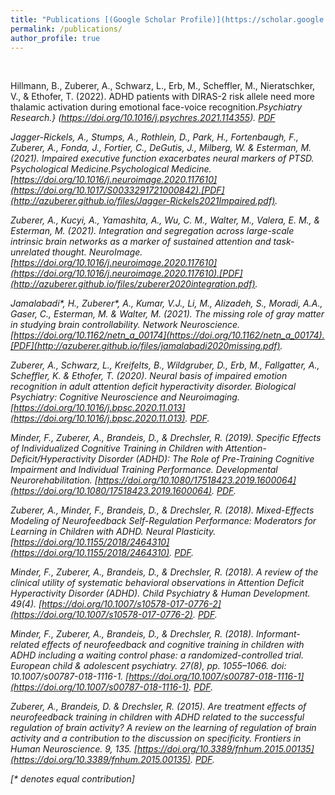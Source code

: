 ```yaml
---
title: "Publications [(Google Scholar Profile)](https://scholar.google.com/citations?user=b1cBJ1EAAAAJ)"
permalink: /publications/
author_profile: true
---
```

<br>

Hillmann, B., Zuberer, A., Schwarz, L., Erb, M., Scheffler, M., Nieratschker, V., \&  Ethofer, T. (2022). ADHD patients with DIRAS-2 risk allele need more thalamic activation during emotional face-voice recognition.<i>Psychiatry Research.<i>}
(https://doi.org/10.1016/j.psychres.2021.114355). [PDF](http://azuberer.github.io/files/Hillmann2022ADHD.pdf)


Jagger-Rickels, A., Stumps, A., Rothlein, D., Park, H., Fortenbaugh, F., Zuberer, A., Fonda, J., Fortier, C., DeGutis, J., Milberg, W. & Esterman, M. (2021). Impaired executive function exacerbates neural markers of PTSD. Psychological Medicine.<i>Psychological Medicine.</i> [https://doi.org/10.1016/j.neuroimage.2020.117610](https://doi.org/10.1017/S0033291721000842).[PDF](http://azuberer.github.io/files/Jagger-Rickels2021Impaired.pdf). 


Zuberer, A., Kucyi, A., Yamashita, A., Wu, C. M., Walter, M., Valera, E. M., & Esterman, M. (2021). Integration and segregation across large-scale intrinsic brain networks as a marker of sustained attention and task-unrelated thought. <i>NeuroImage.</i> [https://doi.org/10.1016/j.neuroimage.2020.117610](https://doi.org/10.1016/j.neuroimage.2020.117610).[PDF](http://azuberer.github.io/files/zuberer2020integration.pdf). 

Jamalabadi\*, H., Zuberer\*, A., Kumar, V.J., Li, M., Alizadeh, S., Moradi, A.A., Gaser, C., Esterman, M. & Walter, M. (2021). The missing role of gray matter in studying brain controllability. <i>Network Neuroscience.</i> [https://doi.org/10.1162/netn_a_00174](https://doi.org/10.1162/netn_a_00174).[PDF](http://azuberer.github.io/files/jamalabadi2020missing.pdf). 

Zuberer, A., Schwarz, L., Kreifelts, B., Wildgruber, D., Erb, M., Fallgatter, A., Scheffler, K. & Ethofer, T. (2020). Neural basis of impaired emotion recognition in adult attention deficit hyperactivity disorder. <i>Biological Psychiatry: Cognitive Neuroscience and Neuroimaging.</i> [https://doi.org/10.1016/j.bpsc.2020.11.013](https://doi.org/10.1016/j.bpsc.2020.11.013). [PDF](http://azuberer.github.io/files/zuberer2020neural.pdf).

Minder, F., Zuberer, A., Brandeis, D., & Drechsler, R. (2019). Specific Effects of Individualized Cognitive Training in Children with Attention-Deficit/Hyperactivity Disorder (ADHD): The Role of Pre-Training Cognitive Impairment and Individual Training Performance. <i>Developmental Neurorehabilitation.</i> [https://doi.org/10.1080/17518423.2019.1600064](https://doi.org/10.1080/17518423.2019.1600064). [PDF](http://azuberer.github.io/files/minder2019specific.pdf).


Zuberer, A., Minder, F., Brandeis, D., & Drechsler, R. (2018). Mixed-Effects Modeling of Neurofeedback Self-Regulation Performance: Moderators for Learning in Children with ADHD. <i>Neural Plasticity</i>. [https://doi.org/10.1155/2018/2464310](https://doi.org/10.1155/2018/2464310). [PDF](http://azuberer.github.io/files/zuberer2018mixed.pdf).

Minder, F., Zuberer, A., Brandeis, D., & Drechsler, R. (2018). A review of the clinical utility of systematic behavioral observations in Attention Deficit Hyperactivity Disorder (ADHD). <i>Child Psychiatry & Human Development</i>. 49(4). [https://doi.org/10.1007/s10578-017-0776-2](https://doi.org/10.1007/s10578-017-0776-2). [PDF](http://azuberer.github.io/files/minder2018review.pdf).

Minder, F., Zuberer, A., Brandeis, D., & Drechsler, R. (2018). Informant-related effects of neurofeedback and cognitive training in children with ADHD including a waiting control phase: a randomized-controlled trial. <i>European child & adolescent psychiatry</i>. 27(8), pp. 1055–1066. doi: 10.1007/s00787-018-1116-1. [https://doi.org/10.1007/s00787-018-1116-1](https://doi.org/10.1007/s00787-018-1116-1). [PDF](http://azuberer.github.io/files/minder2018informant.pdf).


Zuberer, A., Brandeis, D. & Drechsler, R. (2015). Are treatment effects of neurofeedback training in children with ADHD related to the successful regulation of brain activity? A review on the learning of regulation of brain activity and a contribution to the discussion on specificity. <i>Frontiers in Human Neuroscience</i>. 9, 135. [https://doi.org/10.3389/fnhum.2015.00135](https://doi.org/10.3389/fnhum.2015.00135). [PDF](http://azuberer.github.io/files/zuberer2015treatment.pdf).



[\* denotes equal contribution]
